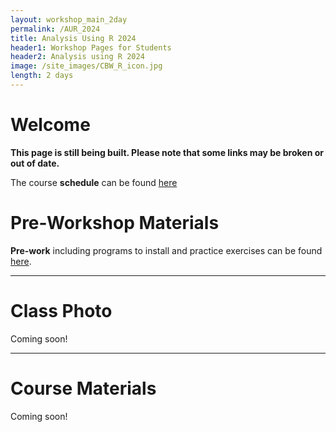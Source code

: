 ```yaml
---
layout: workshop_main_2day
permalink: /AUR_2024
title: Analysis Using R 2024
header1: Workshop Pages for Students
header2: Analysis using R 2024
image: /site_images/CBW_R_icon.jpg
length: 2 days
---
```


# Welcome <a id="welcome"></a>

**This page is still being built. Please note that some links may be broken or out of date.**

The course **schedule** can be found [here](https://bioinformaticsdotca.github.io/AUR_2024_schedule)  

<!-- Meet your **faculty** [here]().     -->

# Pre-Workshop Materials <a id="preworkshop"></a>

**Pre-work** including programs to install and practice exercises can be found [here](https://forms.gle/PW2Tx5ay4isoZhKQA).

***

# Class Photo

Coming soon!

***

# Course Materials

Coming soon!

<!-- # Day 1 <a id="day1"></a>

## Module 1 -->
 
<!-- *<font color="#827e9c">Shraddha Pai</font>*   -->

<!-- [Module 1 Lecture Recording]()   -->
<!-- [Module 1 Lecture Slides]()  
[Module 1 Lab]()   -->

<!-- ## Module 2 -->
 
<!-- *<font color="#827e9c">Delaram Pouyabahar, material by Chaitra Sarathy</font>*   -->

<!-- [Module 2 Lecture Recording]()   -->
<!-- [Module 2 Lecture Slides]()  
[Module 2 Lab]()   -->

<!-- # Day 2 <a id="day2"></a> -->

<!-- ## Module 3 -->

<!-- *<font color="#827e9c">Shraddha Pai</font>*   -->

<!-- [Module 3 Lecture Recording]()   -->
<!-- [Module 3 Lecture Slides]()  
[Module 3 Lab]()   -->

<!-- ## Module 4 -->

 <!-- *<font color="#827e9c">Shraddha Pai</font>* -->

<!-- [Module 4 Lecture Recording]()   -->
<!-- [Module 4 Lecture Slides]()  
[Module 4 Lab]() -->